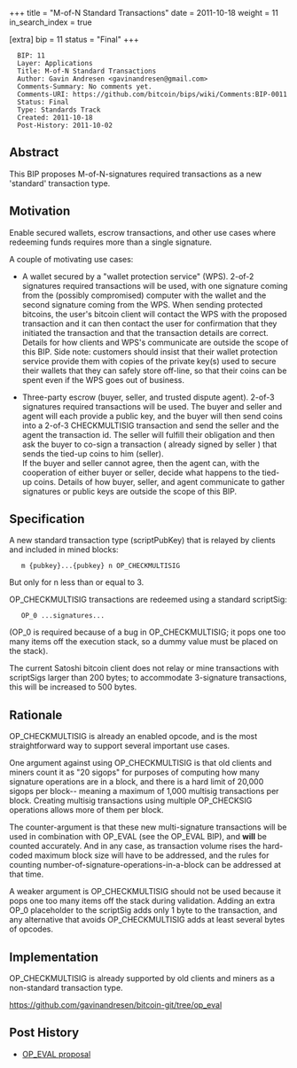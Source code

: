 +++
title = "M-of-N Standard Transactions"
date = 2011-10-18
weight = 11
in_search_index = true

[extra]
bip = 11
status = "Final"
+++

      BIP: 11
      Layer: Applications
      Title: M-of-N Standard Transactions
      Author: Gavin Andresen <gavinandresen@gmail.com>
      Comments-Summary: No comments yet.
      Comments-URI: https://github.com/bitcoin/bips/wiki/Comments:BIP-0011
      Status: Final
      Type: Standards Track
      Created: 2011-10-18
      Post-History: 2011-10-02

## Abstract

This BIP proposes M-of-N-signatures required transactions as a new
'standard' transaction type.

## Motivation

Enable secured wallets, escrow transactions, and other use cases where
redeeming funds requires more than a single signature.

A couple of motivating use cases:

-   A wallet secured by a "wallet protection service" (WPS). 2-of-2
    signatures required transactions will be used, with one signature
    coming from the (possibly compromised) computer with the wallet and
    the second signature coming from the WPS. When sending protected
    bitcoins, the user's bitcoin client will contact the WPS with the
    proposed transaction and it can then contact the user for
    confirmation that they initiated the transaction and that the
    transaction details are correct. Details for how clients and WPS's
    communicate are outside the scope of this BIP. Side note: customers
    should insist that their wallet protection service provide them with
    copies of the private key(s) used to secure their wallets that they
    can safely store off-line, so that their coins can be spent even if
    the WPS goes out of business.

<!-- -->

-   Three-party escrow (buyer, seller, and trusted dispute agent).
    2-of-3 signatures required transactions will be used. The buyer and
    seller and agent will each provide a public key, and the buyer will
    then send coins into a 2-of-3 CHECKMULTISIG transaction and send the
    seller and the agent the transaction id. The seller will fulfill
    their obligation and then ask the buyer to co-sign a transaction (
    already signed by seller ) that sends the tied-up coins to him
    (seller).  
    If the buyer and seller cannot agree, then the agent can, with the
    cooperation of either buyer or seller, decide what happens to the
    tied-up coins. Details of how buyer, seller, and agent communicate
    to gather signatures or public keys are outside the scope of this
    BIP.

## Specification

A new standard transaction type (scriptPubKey) that is relayed by
clients and included in mined blocks:

`   m {pubkey}...{pubkey} n OP_CHECKMULTISIG`

But only for n less than or equal to 3.

OP\_CHECKMULTISIG transactions are redeemed using a standard scriptSig:

`   OP_0 ...signatures...`

(OP\_0 is required because of a bug in OP\_CHECKMULTISIG; it pops one
too many items off the execution stack, so a dummy value must be placed
on the stack).

The current Satoshi bitcoin client does not relay or mine transactions
with scriptSigs larger than 200 bytes; to accommodate 3-signature
transactions, this will be increased to 500 bytes.

## Rationale

OP\_CHECKMULTISIG is already an enabled opcode, and is the most
straightforward way to support several important use cases.

One argument against using OP\_CHECKMULTISIG is that old clients and
miners count it as "20 sigops" for purposes of computing how many
signature operations are in a block, and there is a hard limit of 20,000
sigops per block-- meaning a maximum of 1,000 multisig transactions per
block. Creating multisig transactions using multiple OP\_CHECKSIG
operations allows more of them per block.

The counter-argument is that these new multi-signature transactions will
be used in combination with OP\_EVAL (see the OP\_EVAL BIP), and
**will** be counted accurately. And in any case, as transaction volume
rises the hard-coded maximum block size will have to be addressed, and
the rules for counting number-of-signature-operations-in-a-block can be
addressed at that time.

A weaker argument is OP\_CHECKMULTISIG should not be used because it
pops one too many items off the stack during validation. Adding an extra
OP\_0 placeholder to the scriptSig adds only 1 byte to the transaction,
and any alternative that avoids OP\_CHECKMULTISIG adds at least several
bytes of opcodes.

## Implementation

OP\_CHECKMULTISIG is already supported by old clients and miners as a
non-standard transaction type.

<https://github.com/gavinandresen/bitcoin-git/tree/op_eval>

## Post History

-   [OP\_EVAL proposal](https://bitcointalk.org/index.php?topic=46538)

